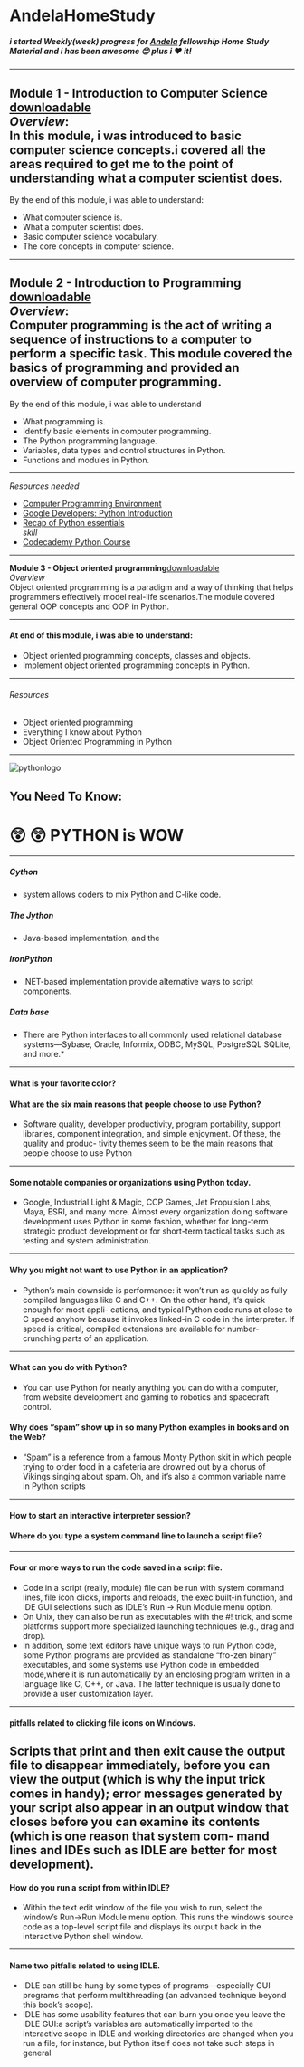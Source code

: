# AndelaHomeStudy

##### i started Weekly(week) progress for [Andela](https://andela.com/apply/) fellowship Home Study Material and i has been awesome  :blush: plus i  :heart: it!
---
**Module 1 - Introduction to Computer Science** [downloadable](https://www.dropbox.com/sh/aqfxflt9l0fe3zo/AADCyEz6S84-heNyigGO9qo0a/Module%201%20-%20Introduction%20to%20%20Computer%20Science?dl=0)                                                                                                                                          
*Overview*:<br>In this module, i was  introduced to basic computer science concepts.i covered all the areas required to get me to the point of understanding what a computer scientist does.
---
By the end of this module, i was  able to understand:
* What computer science is. 
* What a computer scientist does.                                          
* Basic computer science vocabulary. 
* The core concepts in computer science.
---
**Module 2 - Introduction to Programming**  [downloadable](https://www.dropbox.com/sh/aqfxflt9l0fe3zo/AABM2w_pcBo8goe0LLkS2zeua/Module%202%20-%20Introduction%20to%20Programming?dl=0)                                                                                                                        
*Overview*:                                                                                                                                        
Computer programming is the act of writing a sequence of instructions to a computer to perform a specific task. This module  covered the basics of programming and provided an overview of computer programming.  
---
By the end of this module, i was able to understand                                                                                                        
* What programming is.
* Identify basic elements in computer programming.
* The Python programming language.
* Variables, data types and control structures in Python.
* Functions and modules in Python.                       
---

*Resources needed*
* [Computer Programming Environment](https://wiki.python.org/moin/BeginnersGuide/Download)
*  [Google Developers: Python Introduction](https://developers.google.com/edu/python/) 	
* [Recap of Python essentials](http://opentechschool.github.io/python-data-intro/core/recap.html)  
*skill*
 * [Codecademy Python Course](https://www.codecademy.com/learn/python) 
---

**Module 3 - Object oriented programming**[downloadable](https://www.dropbox.com/sh/aqfxflt9l0fe3zo/AADX8mUxMbHo-MWA5V4ZdNO8a/Module%203%20-%20Object%20Oriented%20Programming?dl=0)                                                                                     
*Overview*                                                                                                                                           
Object oriented programming is a paradigm and a way of thinking that helps programmers effectively model real-life scenarios.The module covered general OOP concepts and OOP in Python.   

---
#### At end of this module, i was able to understand:
* Object oriented programming concepts, classes and objects.
* Implement object oriented programming concepts in Python.
---
###### *Resources*
 * Object oriented programming 			
 * Everything I know about Python 			
 * Object Oriented Programming in Python 

---
 
![pythonlogo](https://www.python.org/static/community_logos/python-logo-inkscape.svg)                                                                                   
## You Need To Know:                                                                                                                           
# :astonished:  :astonished: PYTHON is WOW  
---

##### Cython
 * system allows coders to mix Python and C-like code.                                                                                   
##### The Jython 
 * Java-based implementation, and the                                                                                      
##### IronPython
 * .NET-based implementation provide alternative ways to script components.                                                                              
##### Data base
 * There are Python interfaces to all commonly used
relational database systems—Sybase, Oracle, Informix, ODBC, MySQL, PostgreSQL SQLite, and more.*

---
#### What is your favorite color?
#### What are the six main reasons that people choose to use Python?
 * Software quality, developer productivity, program portability, support libraries,
component integration, and simple enjoyment. Of these, the quality and produc-
tivity themes seem to be the main reasons that people choose to use Python

---
#### Some notable companies or organizations using Python today.
 * Google, Industrial Light & Magic, CCP Games, Jet Propulsion Labs, Maya, ESRI,
and  many  more.  Almost  every  organization  doing  software  development  uses
Python in some fashion, whether for long-term strategic product development or
for short-term tactical tasks such as testing and system administration.
---
#### Why you  might not want to use Python in an application? 
 * Python’s main downside is performance: it won’t run as quickly as fully compiled
languages like C and C++. On the other hand, it’s quick enough for most appli-
cations, and typical Python code runs at close to C speed anyhow because it invokes
linked-in C code in the interpreter. If speed is critical, compiled extensions are
available for number-crunching parts of an application.
---
#### What can you do with Python?
 * You can use Python for nearly anything you can do with a computer, from website development and gaming to robotics and spacecraft control.


#### Why does “spam” show up in so many Python examples in books and on the Web?
 * “Spam” is a reference from a famous Monty Python skit in which people trying to order food in a cafeteria are drowned out by a chorus of Vikings singing about spam. Oh, and it’s also a common variable name in Python scripts

---
#### How to start an interactive interpreter session? 
 
#### Where do you type a system command line to launch a script file? 
---

#### Four or more ways to run the code saved in a script file.
 * Code in a script (really, module) file can be run with system command lines, file icon clicks, imports and reloads, the exec built-in function, and IDE GUI selections such as IDLE’s Run → Run Module menu option. 
 * On Unix, they can also be run as executables with the #! trick, and some platforms support more specialized launching techniques (e.g., drag and drop).                                                                                                                                                                  
 * In addition, some text editors have unique ways to run Python code, some Python programs are provided as standalone “fro-zen binary” executables, and some systems use Python code in embedded mode,where it is run automatically by an enclosing program written in a language like C, C++, or Java. The latter technique is usually done to provide a user customization layer.
 ---

#### pitfalls related to clicking file icons on Windows.
Scripts that print and then exit cause the output file to disappear immediately,
before you can view the output (which is why the input trick comes in handy);
error messages generated by your script also appear in an output window that
closes before you can examine its contents (which is one reason that system com-
mand lines and IDEs such as IDLE are better for most development).
---

#### How do you run a script from within IDLE?
 * Within the text edit window of the file you wish to run, select the window’s Run→Run Module menu option. This runs the window’s source code as a top-level script file and displays its output back in the interactive Python shell window.
---
#### Name two pitfalls related to using IDLE.
 * IDLE can still be hung by some types of programs—especially GUI programs that perform multithreading (an advanced technique beyond this book’s scope).
 * IDLE has some usability features that can burn you once you leave the IDLE GUI:a script’s variables are automatically imported to the interactive scope in IDLE and working directories are changed when you run a file, for instance, but Python itself does not take such steps in general




 

				




